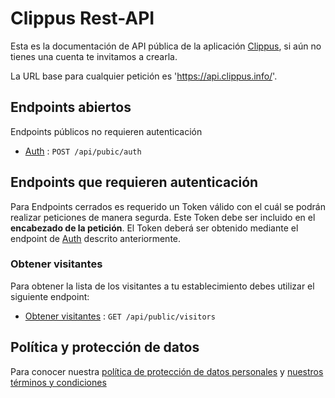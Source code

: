 # Clippus Rest-API

Esta es la documentación de API pública de la aplicación
[Clippus](https://clippus.info/), si aún no tienes una cuenta te invitamos a crearla.

La URL base para cualquier petición es 'https://api.clippus.info/'.

## Endpoints abiertos

Endpoints públicos no requieren autenticación

* [Auth](auth.md) : `POST /api/pubic/auth`

## Endpoints que requieren autenticación

Para Endpoints cerrados es requerido un Token válido con el cuál se podrán realizar peticiones de manera segurda. Este Token debe ser incluido en el **encabezado de la petición**. El Token deberá ser obtenido mediante el endpoint de [Auth](auth.md) descrito anteriormente.

### Obtener visitantes

Para obtener la lista de los visitantes a tu establecimiento debes utilizar el siguiente endpoint:

* [Obtener visitantes](visitors/get.md) : `GET /api/public/visitors`

## Política y protección  de datos
Para conocer nuestra [política de protección de datos personales](https://clippus.info/politica-tratamiento-datos.html) y [nuestros términos y condiciones](https://clippus.info/terminos.html)

